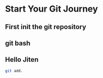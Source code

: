 # Start Your Git Journey

## First init the git repository
## git bash
## Hello Jiten

```bash
git add.
```
